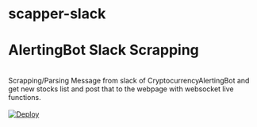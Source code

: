 # scapper-slack
<h1>AlertingBot Slack Scrapping</h1>
<br>
Scrapping/Parsing Message from slack of CryptocurrencyAlertingBot and get new stocks list and post that to the webpage with websocket live functions.
<br>
<br>
<a href="https://heroku.com/deploy?template=https://github.com/aryanPi/scrapper-slack">
  <img src="https://www.herokucdn.com/deploy/button.svg" alt="Deploy">
</a>
